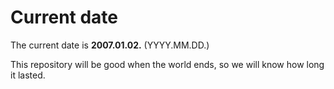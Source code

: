 # Current date

The current date is **2007.01.02.** (YYYY.MM.DD.)

This repository will be good when the world ends, so we will know how long it lasted.